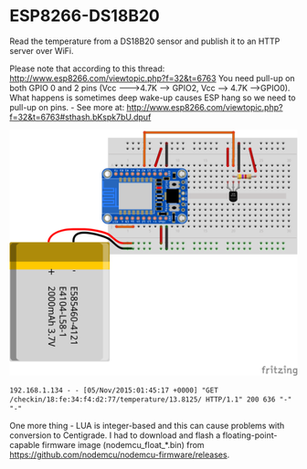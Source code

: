 # ESP8266-DS18B20

Read the temperature from a DS18B20 sensor and publish it to an HTTP server over WiFi.

Please note that according to this thread:
http://www.esp8266.com/viewtopic.php?f=32&t=6763
You need pull-up on both GPIO 0 and 2 pins (Vcc --->4.7K --> GPIO2, Vcc --> 4.7K -->GPIO0). What happens is sometimes deep wake-up causes ESP hang so we need to pull-up on pins. - See more at: http://www.esp8266.com/viewtopic.php?f=32&t=6763#sthash.bKspk7bU.dpuf


![](ds18b20_huzzah_bb.png)

    192.168.1.134 - - [05/Nov/2015:01:45:17 +0000] "GET /checkin/18:fe:34:f4:d2:77/temperature/13.8125/ HTTP/1.1" 200 636 "-" "-"

One more thing - LUA is integer-based and this can cause problems with conversion to Centigrade. 
I had to download and flash a floating-point-capable firmware image (nodemcu_float_*.bin) 
from https://github.com/nodemcu/nodemcu-firmware/releases.
